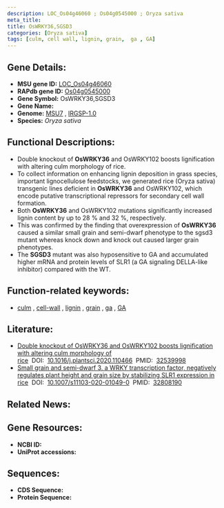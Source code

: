 ```yaml
---
description: LOC_Os04g46060 ; Os04g0545000 ; Oryza sativa
meta_title:
title: OsWRKY36,SGSD3
categories: [Oryza sativa]
tags: [culm, cell wall, lignin, grain,  ga , GA]
---
```


## Gene Details:
- **MSU gene ID:** [LOC_Os04g46060](http://rice.uga.edu/cgi-bin/ORF_infopage.cgi?orf=LOC_Os04g46060)  
- **RAPdb gene ID:** [Os04g0545000](https://rapdb.dna.affrc.go.jp/locus/?name=Os04g0545000)  
- **Gene Symbol:** OsWRKY36,SGSD3
- **Gene Name:**
- **Genome:**  [MSU7](http://rice.uga.edu/)&nbsp;,&nbsp;[IRGSP-1.0](https://rapdb.dna.affrc.go.jp/download/irgsp1.html)
- **Species:** *Oryza sativa*

## Functional Descriptions:
   - Double knockout of **OsWRKY36** and OsWRKY102 boosts lignification with altering culm morphology of rice.
   - To collect information on enhancing lignin deposition in grass species, important lignocellulose feedstocks, we generated rice (Oryza sativa) transgenic lines deficient in **OsWRKY36** and OsWRKY102, which encode putative transcriptional repressors for secondary cell wall formation.
   - Both **OsWRKY36** and OsWRKY102 mutations significantly increased lignin content by up to 28 % and 32 %, respectively.
   - This was confirmed by the finding that overexpression of **OsWRKY36** caused a similar small grain and semi-dwarf phenotype to the sgsd3 mutant whereas knock down and knock out caused larger grain phenotypes.
   - The **SGSD3** mutant was also hyposensitive to GA and accumulated higher mRNA and protein levels of SLR1 (a GA signaling DELLA-like inhibitor) compared with the WT.

## Function-related keywords:
   - [culm](/tags/culm/)&nbsp;,&nbsp;[cell-wall](/tags/cell-wall/)&nbsp;,&nbsp;[lignin](/tags/lignin/)&nbsp;,&nbsp;[grain](/tags/grain/)&nbsp;,&nbsp;[ga](/tags/ga/)&nbsp;,&nbsp;[GA](/tags/GA/)

## Literature:
   - [Double knockout of OsWRKY36 and OsWRKY102 boosts lignification with altering culm morphology of rice](https://www.doi.org/10.1016/j.plantsci.2020.110466)&nbsp;&nbsp;DOI:&nbsp;&nbsp;[10.1016/j.plantsci.2020.110466](https://www.doi.org/10.1016/j.plantsci.2020.110466)&nbsp;&nbsp;PMID:&nbsp;&nbsp;[32539998](https://pubmed.ncbi.nlm.nih.gov/32539998/)
   - [Small grain and semi-dwarf 3, a WRKY transcription factor, negatively regulates plant height and grain size by stabilizing SLR1 expression in rice](https://www.doi.org/10.1007/s11103-020-01049-0)&nbsp;&nbsp;DOI:&nbsp;&nbsp;[10.1007/s11103-020-01049-0](https://www.doi.org/10.1007/s11103-020-01049-0)&nbsp;&nbsp;PMID:&nbsp;&nbsp;[32808190](https://pubmed.ncbi.nlm.nih.gov/32808190/)

## Related News:

## Gene Resources:
- **NCBI ID:**  []()
- **UniProt accessions:** [](https://www.uniprot.org/uniprotkb//entry)

## Sequences:
- **CDS Sequence:**
- **Protein Sequence:**
